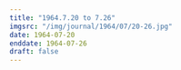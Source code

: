 ```yaml
---
title: "1964.7.20 to 7.26"
imgsrc: "/img/journal/1964/07/20-26.jpg"
date: 1964-07-20
enddate: 1964-07-26
draft: false
---
```


<!-- fix pre-formatted input -->
